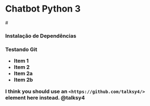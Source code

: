 # Chatbot Python 3

#<h3> Instalação de Dependências <h3>

Testando Git

 * Item 1 
 * Item 2  
 * Item 2a  
 * Item 2b 

I think you should use an `<https://github.com/talksy4/>` element here instead. 
@talksy4
